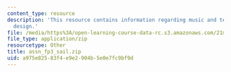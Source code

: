 ```yaml
---
content_type: resource
description: 'This resource contains information regarding music and technology: Sound
  design.'
file: /media/https%3A/open-learning-course-data-rc.s3.amazonaws.com/21m-380-music-and-technology-sound-design-spring-2016/a975e82583f4e9e2904b5e0e7fc9bf9d_assn_fp3_sail.zip
file_type: application/zip
resourcetype: Other
title: assn_fp3_sail.zip
uid: a975e825-83f4-e9e2-904b-5e0e7fc9bf9d
---
```


